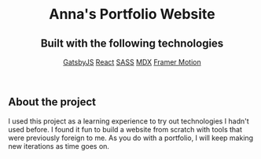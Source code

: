 <!-- README START -->
<br />

<h1 align="center">
  Anna's Portfolio Website
</h1>

<h2 align="center">
  Built with the following technologies
</h2>

<p align="center">
  <a href="https://www.gatsbyjs.com">GatsbyJS</a>
  <a href="https://react.dev/">React</a>
  <a href="https://sass-lang.com/">SASS</a>
  <a href="https://mdxjs.com/">MDX</a>
  <a href="https://www.framer.com/motion/">Framer Motion</a>
<p>

<br />

## About the project

<p>
  I used this project as a learning experience to try out technologies I hadn't used before. I found it fun to build a website from scratch with tools that were previously foreign to me. As you do with a portfolio, I will keep making new iterations as time goes on.
</p>
<!-- README END -->
